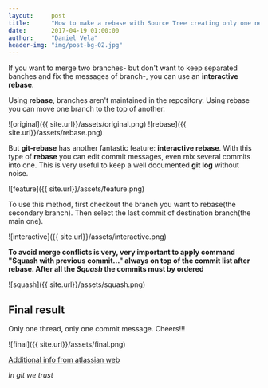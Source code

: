 ```yaml
---
layout:     post
title:      "How to make a rebase with Source Tree creating only one new commit with new message"
date:       2017-04-19 01:00:00
author:     "Daniel Vela"
header-img: "img/post-bg-02.jpg"
---
```



If you want to merge two branches- but don't want to keep separated banches and fix the messages of branch-, you can use an **interactive rebase**. 

Using **rebase**, branches aren't maintained in the repository. Using rebase you can move one branch to the top of another.

![original]({{ site.url}}/assets/original.png) ![rebase]({{ site.url}}/assets/rebase.png)

But **git-rebase** has another fantastic feature: **interactive rebase**. With this type of **rebase** you can edit commit messages, even mix several commits into one. This is very useful to keep a well documented **git log** without noise.

![feature]({{ site.url}}/assets/feature.png)

To use this method, first checkout the branch you want to rebase(the secondary branch). Then select the last commit of destination branch(the main one). 

![interactive]({{ site.url}}/assets/interactive.png)

**To avoid merge conflicts is very, very important to apply command "Squash with previous commit..." always on top of the commit list after rebase. After all the *Squash* the commits must by ordered**

![squash]({{ site.url}}/assets/squash.png)

## Final result

Only one thread, only one commit message. Cheers!!!

![final]({{ site.url}}/assets/final.png)

[Additional info from atlassian web](https://www.atlassian.com/blog/sourcetree/interactive-rebase-sourcetree)

*In git we trust*
